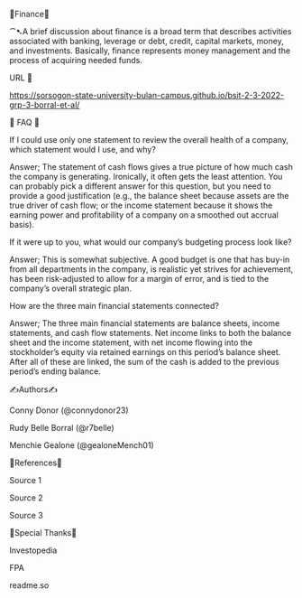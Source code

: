 🌠Finance🌠

⁀➷A brief discussion about finance is a broad term that describes activities associated with banking, leverage or debt, credit, capital markets, money, and investments. Basically, finance represents money management and the process of acquiring needed funds.

URL 📌

https://sorsogon-state-university-bulan-campus.github.io/bsit-2-3-2022-grp-3-borral-et-al/

📝 FAQ 📝

If I could use only one statement to review the overall health of a company, which statement would I use, and why?

Answer; The statement of cash flows gives a true picture of how much cash the company is generating. Ironically, it often gets the least attention. You can probably pick a different answer for this question, but you need to provide a good justification (e.g., the balance sheet because assets are the true driver of cash flow; or the income statement because it shows the earning power and profitability of a company on a smoothed out accrual basis).

If it were up to you, what would our company’s budgeting process look like?

Answer; This is somewhat subjective. A good budget is one that has buy-in from all departments in the company, is realistic yet strives for achievement, has been risk-adjusted to allow for a margin of error, and is tied to the company’s overall strategic plan.

How are the three main financial statements connected?

Answer; The three main financial statements are balance sheets, income statements, and cash flow statements. Net income links to both the balance sheet and the income statement, with net income flowing into the stockholder’s equity via retained earnings on this period’s balance sheet. After all of these are linked, the sum of the cash is added to the previous period’s ending balance.

✍Authors✍

Conny Donor (@connydonor23)

Rudy Belle Borral (@r7belle)

Menchie Gealone (@gealoneMench01)

📌References📌

Source 1

Source 2

Source 3

💖Special Thanks💖

Investopedia

FPA

readme.so
